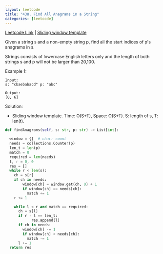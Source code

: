 ```yaml
---
layout: leetcode
title: "438. Find All Anagrams in a String"
categories: [leetcode]
---
```


[Leetcode Link](https://leetcode.com/problems/minimum-window-substring/)
| [Sliding window template](/template/sliding_window)

Given a string s and a non-empty string p, find all the start indices of p's anagrams in s.

Strings consists of lowercase English letters only and the length of both strings s and p will not be larger than 20,100.

Example 1:

```
Input:
s: "cbaebabacd" p: "abc"

Output:
[0, 6]
```

Solution: 

* Sliding window template. Time: O(S+T), Space: O(S+T). S: length of s, T: len(t).

```python
def findAnagrams(self, s: str, p: str) -> List[int]:

  window = {}  # char: count
  needs = collections.Counter(p)
  len_t = len(p)
  match = 0
  required = len(needs)
  l, r = 0, 0
  res = []
  while r < len(s):
    ch = s[r]
    if ch in needs:
        window[ch] = window.get(ch, 0) + 1
        if window[ch] == needs[ch]:
          match += 1
    r += 1

    while l < r and match == required:
      ch = s[l]
      if r - l == len_t: 
            res.append(l)
      if ch in needs:
        window[ch] -= 1
        if window[ch] < needs[ch]:
          match -= 1
      l += 1
  return res
```
